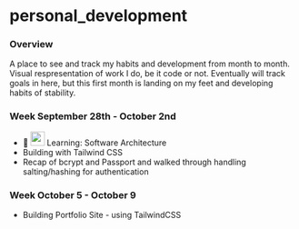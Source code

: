 # personal_development

### Overview

A place to see and track my habits and development from month to month. Visual respresentation of work I do, be it code or not. Eventually will track goals in here, but this first month is landing on my feet and developing habits of stability.

### Week September 28th - October 2nd

- 🎉 <img src="https://www.flaticon.com/svg/static/icons/svg/61/61109.svg" width="25" height="25" /> Learning: Software Architecture
- Building with Tailwind CSS
- Recap of bcrypt and Passport and walked through handling salting/hashing for authentication

### Week October 5 - October 9

- Building Portfolio Site - using TailwindCSS
